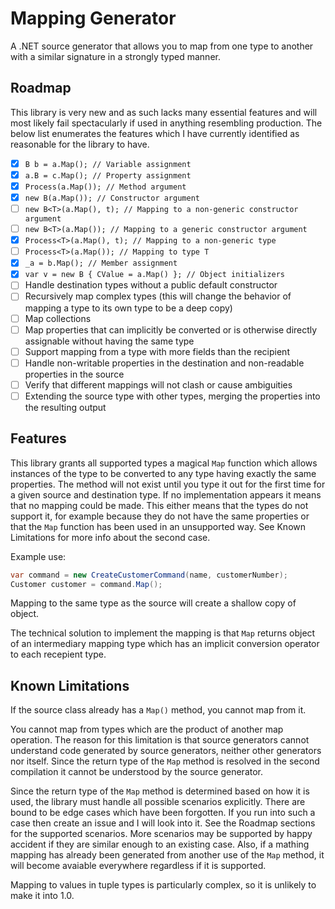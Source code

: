 # Mapping Generator

A .NET source generator that allows you to map from one type to another with a similar signature
in a strongly typed manner.

## Roadmap

This library is very new and as such lacks many essential features and will most likely fail
spectacularly if used in anything resembling production. The below list enumerates the features
which I have currently identified as reasonable for the library to have.

- [x] `B b = a.Map(); // Variable assignment`
- [x] `a.B = c.Map(); // Property assignment`
- [x] `Process(a.Map()); // Method argument`
- [x] `new B(a.Map()); // Constructor argument`
- [ ] `new B<T>(a.Map(), t); // Mapping to a non-generic constructor argument`
- [ ] `new B<T>(a.Map()); // Mapping to a generic constructor argument`
- [x] `Process<T>(a.Map(), t); // Mapping to a non-generic type`
- [ ] `Process<T>(a.Map()); // Mapping to type T`
- [x] `_a = b.Map(); // Member assignment`
- [x] `var v = new B { CValue = a.Map() }; // Object initializers`
- [ ] Handle destination types without a public default constructor
- [ ] Recursively map complex types (this will change the behavior of mapping a type to its own type to be a deep copy)
- [ ] Map collections
- [ ] Map properties that can implicitly be converted or is otherwise directly assignable without having the same type
- [ ] Support mapping from a type with more fields than the recipient
- [ ] Handle non-writable properties in the destination and non-readable properties in the source
- [ ] Verify that different mappings will not clash or cause ambiguities
- [ ] Extending the source type with other types, merging the properties into the resulting output

## Features

This library grants all supported types a magical `Map` function which allows instances of the type
to be converted to any type having exactly the same properties. The method will not exist until
you type it out for the first time for a given source and destination type. If no implementation
appears it means that no mapping could be made. This either means that the types do not support
it, for example because they do not have the same properties or that the `Map` function has been
used in an unsupported way. See Known Limitations for more info about the second case.

Example use:

```csharp
var command = new CreateCustomerCommand(name, customerNumber);
Customer customer = command.Map();
```

Mapping to the same type as the source will create a shallow copy of object.

The technical solution to implement the mapping is that `Map` returns object of an intermediary
mapping type which has an implicit conversion operator to each recepient type.

## Known Limitations

If the source class already has a `Map()` method, you cannot map from it.

You cannot map from types which are the product of another map operation. The reason for this
limitation is that source generators cannot understand code generated by source generators, neither
other generators nor itself. Since the return type of the `Map` method is resolved in the second
compilation it cannot be understood by the source generator.

Since the return type of the `Map` method is determined based on how it is used, the library must
handle all possible scenarios explicitly. There are bound to be edge cases which have been
forgotten. If you run into such a case then create an issue and I will look into it. See the Roadmap
sections for the supported scenarios. More scenarios may be supported by happy accident if they are
similar enough to an existing case. Also, if a mathing mapping has already been generated from another
use of the `Map` method, it will become avaiable everywhere regardless if it is supported.

Mapping to values in tuple types is particularly complex, so it is unlikely to make it into 1.0.